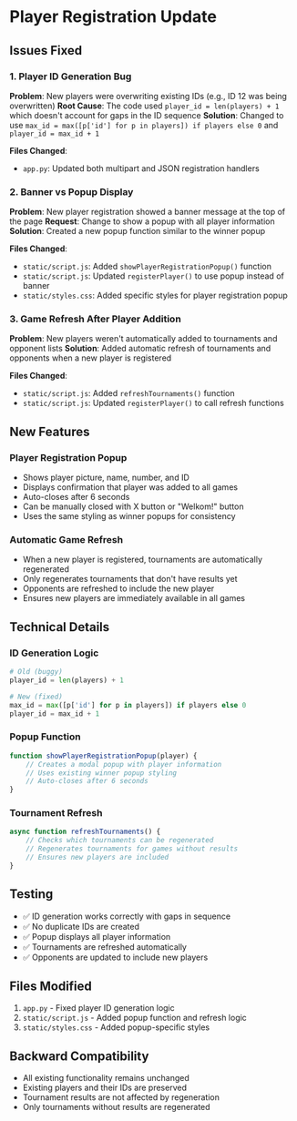# Player Registration Update

## Issues Fixed

### 1. Player ID Generation Bug
**Problem**: New players were overwriting existing IDs (e.g., ID 12 was being overwritten)
**Root Cause**: The code used `player_id = len(players) + 1` which doesn't account for gaps in the ID sequence
**Solution**: Changed to use `max_id = max([p['id'] for p in players]) if players else 0` and `player_id = max_id + 1`

**Files Changed**:
- `app.py`: Updated both multipart and JSON registration handlers

### 2. Banner vs Popup Display
**Problem**: New player registration showed a banner message at the top of the page
**Request**: Change to show a popup with all player information
**Solution**: Created a new popup function similar to the winner popup

**Files Changed**:
- `static/script.js`: Added `showPlayerRegistrationPopup()` function
- `static/script.js`: Updated `registerPlayer()` to use popup instead of banner
- `static/styles.css`: Added specific styles for player registration popup

### 3. Game Refresh After Player Addition
**Problem**: New players weren't automatically added to tournaments and opponent lists
**Solution**: Added automatic refresh of tournaments and opponents when a new player is registered

**Files Changed**:
- `static/script.js`: Added `refreshTournaments()` function
- `static/script.js`: Updated `registerPlayer()` to call refresh functions

## New Features

### Player Registration Popup
- Shows player picture, name, number, and ID
- Displays confirmation that player was added to all games
- Auto-closes after 6 seconds
- Can be manually closed with X button or "Welkom!" button
- Uses the same styling as winner popups for consistency

### Automatic Game Refresh
- When a new player is registered, tournaments are automatically regenerated
- Only regenerates tournaments that don't have results yet
- Opponents are refreshed to include the new player
- Ensures new players are immediately available in all games

## Technical Details

### ID Generation Logic
```python
# Old (buggy)
player_id = len(players) + 1

# New (fixed)
max_id = max([p['id'] for p in players]) if players else 0
player_id = max_id + 1
```

### Popup Function
```javascript
function showPlayerRegistrationPopup(player) {
    // Creates a modal popup with player information
    // Uses existing winner popup styling
    // Auto-closes after 6 seconds
}
```

### Tournament Refresh
```javascript
async function refreshTournaments() {
    // Checks which tournaments can be regenerated
    // Regenerates tournaments for games without results
    // Ensures new players are included
}
```

## Testing

- ✅ ID generation works correctly with gaps in sequence
- ✅ No duplicate IDs are created
- ✅ Popup displays all player information
- ✅ Tournaments are refreshed automatically
- ✅ Opponents are updated to include new players

## Files Modified

1. `app.py` - Fixed player ID generation logic
2. `static/script.js` - Added popup function and refresh logic
3. `static/styles.css` - Added popup-specific styles

## Backward Compatibility

- All existing functionality remains unchanged
- Existing players and their IDs are preserved
- Tournament results are not affected by regeneration
- Only tournaments without results are regenerated
